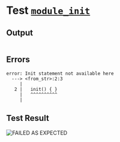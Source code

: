 # Test [`module_init`](../doc/tests/statement_usage.md#L128)

## Output

```,plain
```

## Errors

```,plain
error: Init statement not available here
  ---> <from_str>:2:3
     |
   2 |   init() { }
     |   ^^^^^^^^^^
     |
```

## Test Result

![FAILED AS EXPECTED](../doc/tests/.test/module_init.png)
